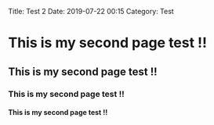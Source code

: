 Title: Test 2
Date: 2019-07-22 00:15
Category: Test

# This is my second page test !!
## This is my second page test !!
### This is my second page test !!
#### This is my second page test !!